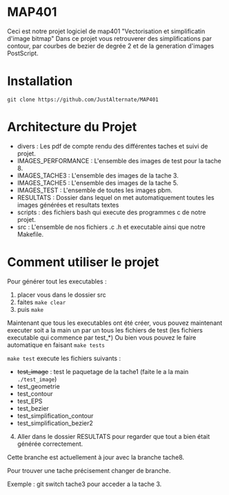 # MAP401

Ceci est notre projet logiciel de map401 "Vectorisation et simplificatin d'image bitmap"
Dans ce projet vous retrouverer des simplifications par contour, par courbes de bezier de degrée 2 et de la generation d'images PostScript.

# Installation

`git clone https://github.com/JustAlternate/MAP401`


# Architecture du Projet

- divers : Les pdf de compte rendu des différentes taches et suivi de projet.  
- IMAGES_PERFORMANCE : L'ensemble des images de test pour la tache 8.  
- IMAGES_TACHE3 : L'ensemble des images de la tache 3.  
- IMAGES_TACHE5 : L'ensemble des images de la tache 5.  
- IMAGES_TEST : L'ensemble de toutes les images pbm.  
- RESULTATS : Dossier dans lequel on met automatiquement toutes les images générées et resultats textes 
- scripts : des fichiers bash qui execute des programmes c de notre projet.
- src : L'ensemble de nos fichiers .c .h et executable ainsi que notre Makefile.

# Comment utiliser le projet

Pour générer tout les executables :  

1) placer vous dans le dossier src  
2) faites `make clear`  
3) puis ` make `  

Maintenant que tous les executables ont été créer, vous pouvez maintenant executer soit a la main un par un tous les fichiers de test (les fichiers executable qui commence par test_\*)
Ou bien vous pouvez le faire automatique en faisant `make tests`

`make test` execute les fichiers suivants :

- ~~test_image~~ : test le paquetage de la tache1 (faite le a la main `./test_image`)
- test_geometrie
- test_contour
- test_EPS
- test_bezier
- test_simplification_contour
- test_simplification_bezier2 

4) Aller dans le dossier RESULTATS pour regarder que tout a bien était générée correctement.

Cette branche est actuellement à jour avec la branche tache8.

Pour trouver une tache précisement changer de branche.

Exemple : git switch tache3
pour acceder a la tache 3.
